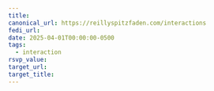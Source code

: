 ```yaml
---
title: 
canonical_url: https://reillyspitzfaden.com/interactions
fedi_url: 
date: 2025-04-01T00:00:00-0500
tags:
  - interaction
rsvp_value:
target_url:
target_title:
---
```

